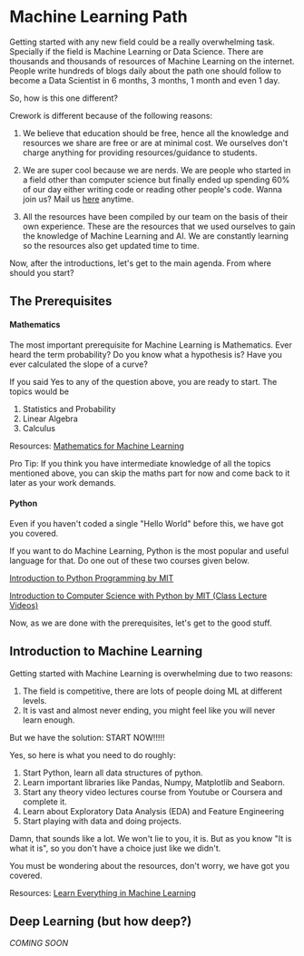# Machine Learning Path

Getting started with any new field could be a really overwhelming task. Specially if the field is Machine Learning or Data Science. There are thousands and thousands of resources of Machine Learning on the internet. People write hundreds of blogs daily about the path one should follow to become a Data Scientist in 6 months, 3 months, 1 month and even 1 day. 

So, how is this one different? 

Crework is different because of the following reasons:

1. We believe that education should be free, hence all the knowledge and resources we share are free or are at minimal cost. We ourselves don't charge anything for providing resources/guidance to students. 

2. We are super cool because we are nerds. We are people who started in a field other than computer science but finally ended up spending 60% of our day either writing code or reading other people's code. Wanna join us? Mail us [here](mailto:creworkgroup@gmail.com) anytime.

3. All the resources have been compiled by our team on the basis of their own experience. These are the resources that we used ourselves to gain the knowledge of Machine Learning and AI. We are constantly learning so the resources also get updated time to time. 

Now, after the introductions, let's get to the main agenda. From where should you start? 


## The Prerequisites

#### Mathematics

The most important prerequisite for Machine Learning is Mathematics. Ever heard the term probability? Do you know what a hypothesis is? Have you ever calculated the slope of a curve? 

If you said Yes to any of the question above, you are ready to start. The topics would be

1. Statistics and Probability
2. Linear Algebra 
3. Calculus 

Resources: [Mathematics for Machine Learning](https://github.com/Crework/Mathematics-for-Machine-Learning)

Pro Tip: If you think you have intermediate knowledge of all the topics mentioned above, you can skip the maths part for now and come back to it later as your work demands. 

#### Python

Even if you haven't coded a single "Hello World" before this, we have got you covered. 

If you want to do Machine Learning, Python is the most popular and useful language for that. Do one out of these two courses given below.

[Introduction to Python Programming by MIT](https://www.youtube.com/playlist?list=PLRJdqdXieSHN0U9AdnmwD-9QcR9hmw04d)

[Introduction to Computer Science with Python by MIT (Class Lecture Videos)](https://www.youtube.com/playlist?list=PLUl4u3cNGP63WbdFxL8giv4yhgdMGaZNA)

Now, as we are done with the prerequisites, let's get to the good stuff. 


## Introduction to Machine Learning

Getting started with Machine Learning is overwhelming due to two reasons:

1. The field is competitive, there are lots of people doing ML at different levels.
2. It is vast and almost never ending, you might feel like you will never learn enough. 

But we have the solution: START NOW!!!!!

Yes, so here is what you need to do roughly:

1. Start Python, learn all data structures of python. 
2. Learn important libraries like Pandas, Numpy, Matplotlib and Seaborn.
3. Start any theory video lectures course from Youtube or Coursera and complete it. 
4. Learn about Exploratory Data Analysis (EDA) and Feature Engineering
5. Start playing with data and doing projects. 

Damn, that sounds like a lot. We won't lie to you, it is. But as you know "It is what it is", so you don't have a choice just like we didn't. 

You must be wondering about the resources, don't worry, we have got you covered. 

Resources: [Learn Everything in Machine Learning](https://github.com/Crework/ML-Resources)


## Deep Learning (but how deep?)


*COMING SOON*

